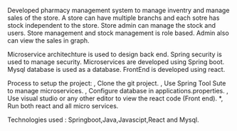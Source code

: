 Developed pharmacy management system to manage inventry and manage sales of the store. A store can have multiple branchs and each sotre has stock independent to the store. Store admin can manage the stock and users. Store management and stock management is role based. Admin also can view the sales in graph.

Microservice architechture is used to design back end. Spring security is used to manage security. Microservices are developed using Spring boot. Mysql database is used as a database. FrontEnd is developed using react.

Process to setup the project: , Clone the git project. , Use Spring Tool Sute to manage microservices. , Configure database in applications.properties. , Use visual studio or any other editor to view the react code (Front end). *, Run both react and all micro services.

Technologies used : Springboot,Java,Javascipt,React and Mysql.

